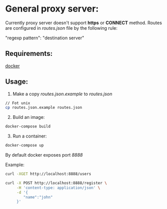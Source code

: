 General proxy server:
=====================

Currently proxy server doesn't support **https** or **CONNECT** method.
Routes are configured in *routes.json* file by the following rule:  

"regexp pattern": "destination server"

Requirements:
------------

[docker](https://www.docker.com/)

Usage:
-----

1. Make a copy *routes.json.example* to *routes.json*
```bash
// Fot unix
cp routes.json.example routes.json
```

2. Build an image:
```bash
docker-compose build
```

3. Run a container:
```bash
docker-compose up
```

By default docker exposes port *8888*

Example:
```bash
curl -XGET http://localhost:8888/users

curl -X POST http://localhost:8888/register \
     -H 'content-type: application/json' \
     -d '{
	    "name":"john"
     }'
```